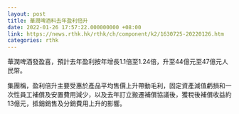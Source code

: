 ```yaml
---
layout: post
title: 華潤啤酒料去年盈利倍升
date: 2022-01-26 17:57:22.000000000 +08:00
link: https://news.rthk.hk/rthk/ch/component/k2/1630725-20220126.htm
categories: rthk
---
```


華潤啤酒發盈喜，預計去年盈利按年增長1.1倍至1.24倍，升至44億元至47億元人民幣。

集團稱，盈利倍升主要受惠於產品平均售價上升帶動毛利，固定資產減值虧損和一次性員工補償及安置費用減少，以及去年訂立搬遷補償協議後，獲稅後補償收益約13億元，抵銷銷售及分銷費用上升的影響。
